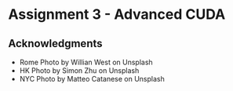 # Assignment 3 - Advanced CUDA

## Acknowledgments

- Rome Photo by Willian West on Unsplash
- HK Photo by Simon Zhu on Unsplash
- NYC Photo by Matteo Catanese on Unsplash
